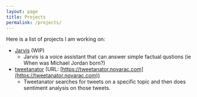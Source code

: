 ```yaml
---
layout: page
title: Projects
permalink: /projects/
---
```


Here is a list of projects I am working on:

- [Jarvis](https://github.com/novarac23/jarvis/) (WIP)
  - Jarvis is a voice assistant that can answer simple factual qustions (ie When was Michael Jordan born?)
- [tweetanator](https://github.com/novarac23/tweetanator) (URL: [https://tweetanator.novarac.com](https://tweetanator.novarac.com))
  - Tweetanator searches for tweets on a specific topic and then does sentiment analysis on those tweets.
